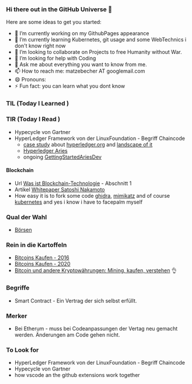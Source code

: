 ### Hi there out in the GitHub Universe 👋

<!--
**matmech/matmech** is a ✨ _special_ ✨ repository because its `README.md` (this file) appears on your GitHub profile.
-->

Here are some ideas to get you started:

- 🔭 I’m currently working on my GithubPages appearance
- 🌱 I’m currently learning Kubernetes, git usage and some WebTechnics i don't know right now
- 👯 I’m looking to collaborate on Projects to free Humanity without War.
- 🤔 I’m looking for help with Coding
- 💬 Ask me about everything you want to know from me.
- 📫 How to reach me: matzebecher AT googlemail.com
- 😄 Pronouns: 
- ⚡ Fun fact: you can learn what you dont know



### TIL (Today I Learned )

### TIR (Today I Read )
- Hypecycle von Gartner
- HyperLedger Framework von der LinuxFoundation - Begriff Chaincode
  -  [case study](https://linuxfoundation.org/press-release/hyperledger-announces-2021-brand-study/) about [hyperledger.org](https://www.hyperledger.org/) and [landscape of it](https://landscape.hyperledger.org/card-mode?project=hosted)
  -   [Hyperledger Aries](https://github.com/hyperledger/aries-rfcs/blob/main/concepts/0004-agents/README.md)
  -   ongoing [GettingStartedAriesDev](https://github.com/hyperledger/aries-cloudagent-python/tree/main/docs/GettingStartedAriesDev)

#### Blockchain
* Url [Was ist Blockchain-Technologie](https://blockgeeks.com/guides/de/was-ist-blockchain-technologie/) - Abschnitt 1
* Artikel [Whitepaper Satoshi Nakamoto](https://www.bitcoin.de/de/bitcoin-whitepaper-deutsch-html)
* How easy it is to fork some code [ghidra](https://github.com/NationalSecurityAgency/ghidra), [mimikatz](https://github.com/gentilkiwi/mimikatz) and of course [kubernetes](https://github.com/kubernetes/kubernetes) and yes i know i have to facepalm myself

### Qual der Wahl
* [Börsen](https://www.cryptolist.de/boersen)

### Rein in die Kartoffeln
* [Bitcoins Kaufen - 2016](https://www.heise.de/ct/artikel/Bitcoins-kaufen-Schritt-fuer-Schritt-3129777.html)
* [Bitcoins Kaufen - 2020](https://www.heise.de/tipps-tricks/Bitcoins-kaufen-so-geht-s-3970555.html)
* [Bitcoin und andere Kryptowährungen: Mining, kaufen, verstehen](https://www.heise.de/ct/artikel/Bitcoin-und-andere-Kryptowaehrungen-Mining-kaufen-verstehen-3975432.html) 👌

### Begriffe
- Smart Contract - Ein Vertrag der sich selbst erfüllt.

### Merker
- Bei Etherum - muss bei Codeanpassungen der Vertag neu gemacht werden. Änderungen am Code gehen nicht.

### To Look for
- HyperLedger Framework von der LinuxFoundation - Begriff Chaincode
- Hypecycle von Gartner
- how vscode an the github extensions work together


